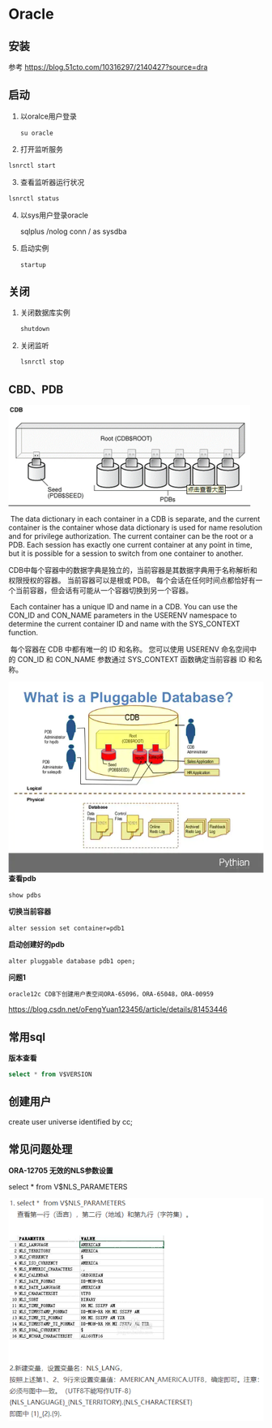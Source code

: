 # Oracle

## 安装

参考 https://blog.51cto.com/10316297/2140427?source=dra

## 启动

1. 以oralce用户登录

   `su oracle`

2. 打开监听服务
   
```bash
lsnrctl start
```

3. 查看监听器运行状况
   
```bash
lsnrctl status
```

4. 以sys用户登录oracle

	sqlplus /nolog
	conn / as sysdba

5. 启动实例

   `startup`

   

## 关闭

1. 关闭数据库实例 

   ```bash
   shutdown
   ```

2. 关闭监听 

   ```bash
   lsnrctl stop
   ```

## CBD、PDB

![img](151208180882030-16407635936613.png)	

​	The data dictionary in each container in a CDB is separate, and the current container is the container whose data dictionary is used for name resolution and for privilege authorization. The current container can be the root or a PDB. Each session has exactly one current container at any point in time, but it is possible for a session to switch from one container to another.

​	CDB中每个容器中的数据字典是独立的，当前容器是其数据字典用于名称解析和权限授权的容器。 当前容器可以是根或 PDB。 每个会话在任何时间点都恰好有一个当前容器，但会话有可能从一个容器切换到另一个容器。

​	Each container has a unique ID and name in a CDB. You can use the CON_ID and CON_NAME parameters in the USERENV namespace to determine the current container ID and name with the SYS_CONTEXT function.

​	每个容器在 CDB 中都有唯一的 ID 和名称。 您可以使用 USERENV 命名空间中的 CON_ID 和 CON_NAME 参数通过 SYS_CONTEXT 函数确定当前容器 ID 和名称。



<img src="oracle-12c-and-its-pluggable-databases-7-638.jpg" alt="oracle-12c-and-its-pluggable-databases-7-638.jpg" style=" float:left" />



**查看pdb**

`show pdbs`

**切换当前容器**

`alter session set container=pdb1`

**启动创建好的pdb**

`alter pluggable database pdb1 open;`

**问题1**

`oracle12c CDB下创建用户表空间ORA-65096，ORA-65048，ORA-00959`

https://blog.csdn.net/oFengYuan123456/article/details/81453446

## 常用sql

**版本查看**

```sql
select * from V$VERSION
```

## 创建用户

create user universe identified by cc;

## 常见问题处理

**ORA-12705 无效的NLS参数设置**

select * from V$NLS_PARAMETERS

<img src="image-20211229162920491.png" alt="image-20211229162920491.png" style=" float:left" />
